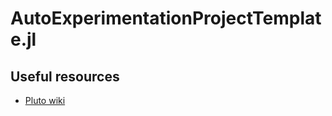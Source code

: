 # AutoExperimentationProjectTemplate.jl

## Useful resources 
 - [Pluto wiki](https://github.com/fonsp/Pluto.jl/wiki)
